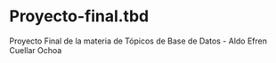 # Proyecto-final.tbd
Proyecto Final de la materia de Tópicos de Base de Datos - Aldo Efren Cuellar Ochoa
